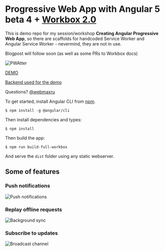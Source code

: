 # Progressive Web App with Angular 5 beta 4 + [Workbox 2.0](https://www.workboxjs.org/)

This is demo repo for my session/workshop __Creating Angular Progressive Web App__, so there are scaffolds for handcoded Service Worker and Angular Service Worker - nevermind, they are not in use.

Blogpost will follow soon (as well as some PRs to Workbox docs)

![PWAtter](https://raw.githubusercontent.com/webmaxru/pwatter/master/src/assets/images/logo.png "PWAtter")

[DEMO](https://pwa-workshop-angular.firebaseapp.com/)

[Backend used for the demo](https://github.com/webmaxru/pwa-workshop-api/)

Questions? [@webmaxru](https://twitter.com/webmaxru/)

To get started, install Angular CLI from [npm](https://www.npmjs.com/).

```
$ npm install -g @angular/cli
```

Then install dependencies and types:

```
$ npm install
```

Then build the app:

```
$ npm run build-full-workbox
```

And serve the `dist` folder using any static webserver.

## Some of features

### Push notifications

![Push notifications](https://raw.githubusercontent.com/webmaxru/pwatter/master/src/assets/images/push.gif "Push notifications")

### Replay offline requests

![Background sync](https://raw.githubusercontent.com/webmaxru/pwatter/master/src/assets/images/sync.gif "Background sync")

### Subscribe to updates

![Broadcast channel](https://raw.githubusercontent.com/webmaxru/pwatter/master/src/assets/images/broadcast.gif "Broadcast channel")
